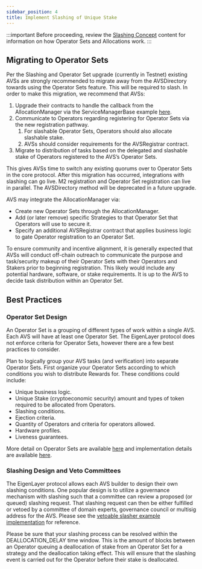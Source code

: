 ```yaml
---
sidebar_position: 4
title: Implement Slashing of Unique Stake
---
```


:::important
Before proceeding, review the [Slashing Concept](../../eigenlayer/concepts/slashing.md) content for information on how Operator Sets and Allocations work.
:::

##  Migrating to Operator Sets

Per the Slashing and Operator Set upgrade (currently in Testnet) existing AVSs are strongly recommended to migrate away from the AVSDirectory towards using the Operator Sets feature. This will be required to slash. In order to make this migration, we recommend that AVSs:

1. Upgrade their contracts to handle the callback from the AllocationManager via the ServiceManagerBase example [here](https://github.com/Layr-Labs/eigenlayer-middleware/blob/feat/slashing-release-branch/src/ServiceManagerBase.sol).  
2. Communicate to Operators regarding registering for Operator Sets via the new registration pathway.  
   1. For slashable Operator Sets, Operators should also allocate slashable stake.  
   2. AVSs should consider requirements for the AVSRegistrar contract.  
3. Migrate to distribution of tasks based on the delegated and slashable stake of Operators registered to the AVS’s Operator Sets.

This gives AVSs time to switch any existing quorums over to Operator Sets in the core protocol. After this migration has occurred, integrations with slashing can go live. M2 registration and Operator Set registration can live in parallel. The AVSDirectory method will be deprecated in a future upgrade.

AVS may integrate the AllocationManager via:

* Create new Operator Sets through the AllocationManager.  
* Add (or later remove) specific Strategies to that Operator Set that Operators will use to secure it.  
* Specify an additional AVSRegistrar contract that applies business logic to gate Operator registration to an Operator Set.

To ensure community and incentive alignment, it is generally expected that AVSs will conduct off-chain outreach to communicate the purpose and task/security makeup of their Operator Sets with their Operators and Stakers prior to beginning registration.  This likely would include any potential hardware, software, or stake requirements. It is up to the AVS to decide task distribution within an Operator Set.

##  Best Practices

### Operator Set Design

An Operator Set is a grouping of different types of work within a single AVS. Each AVS will have at least one Operator Set. The EigenLayer protocol does not enforce criteria for Operator Sets, however there are a few best practices to consider.

Plan to logically group your AVS tasks (and verification) into separate Operator Sets. First organize your Operator Sets according to which conditions you wish to distribute Rewards for. These conditions could include:
* Unique business logic.
* Unique Stake (cryptoeconomic security) amount and types of token required to be allocated from Operators.
* Slashing conditions.
* Ejection criteria.
* Quantity of Operators and criteria for operators allowed.
* Hardware profiles.
* Liveness guarantees.

More detail on Operator Sets are available [here](https://docs.eigenlayer.xyz/eigenlayer/operator-guides/operator-sets#operator-sets-currently-in-testnet) and implementation details are available [here](https://docs.eigenlayer.xyz/developers/avs-opset-slashing).



### Slashing Design and Veto Committees

The EigenLayer protocol allows each AVS builder to design their own slashing conditions. One popular design is to utilize a governance mechanism with slashing such that a committee can review a proposed (or queued) slashing request. That slashing request can then be either fulfilled or vetoed by a committee of domain experts, governance council or multisig address for the AVS. Please see the [vetoable slasher example implementation](https://github.com/Layr-Labs/eigenlayer-middleware/blob/feat/slashing-release-branch/src/slashers/VetoableSlasher.sol) for reference.

Please be sure that your slashing process can be resolved within the DEALLOCATION_DELAY time window. This is the amount of blocks between an Operator queuing a deallocation of stake from an Operator Set for a strategy and the deallocation taking effect. This will ensure that the slashing event is carried out for the Operator before their stake is deallocated.
